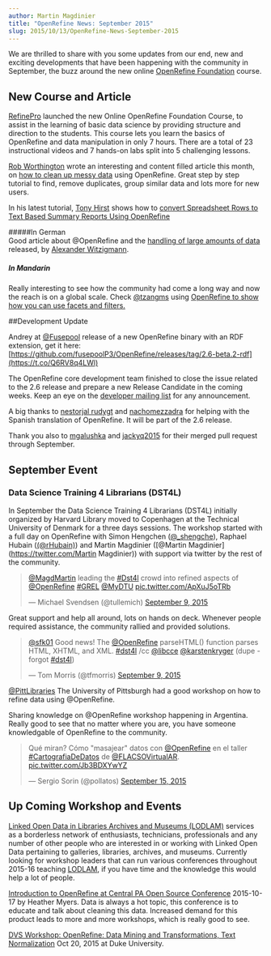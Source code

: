 ```yaml
---
author: Martin Magdinier
title: "OpenRefine News: September 2015"
slug: 2015/10/13/OpenRefine-News-September-2015
---
```


We are thrilled to share with you some updates from our end, new and exciting developments that have been happening with the community in September, the buzz around the new online [OpenRefine Foundation](http://bigdatauniversity.com/bdu-wp/bdu-course/introduction-to-openrefine/) course.

## New Course and Article

[RefinePro](http://bigdatauniversity.com/bdu-wp/bdu-course/introduction-to-openrefine/) launched the new Online OpenRefine Foundation Course, to assist in the learning of basic data science by providing structure and direction to the students. This course lets you learn the basics of OpenRefine and data manipulation in only 7 hours. There are a total of 23 instructional videos and 7 hands-on labs split into 5 challenging lessons.

[Rob Worthington](http://blog.kwantu.net/author/rob-worthington) wrote an interesting and content filled article this month, on [how to clean up messy data](http://blog.kwantu.net/how-to-clean-up-messy-data-using-open-refine?utm_campaign=KM&utm_content=20726810&utm_medium=social&utm_source=twitter) using OpenRefine. Great step by step tutorial to find, remove duplicates, group similar data and lots more for new users.

In his latest tutorial, [Tony Hirst](http://blog.ouseful.info/author/psychemedia/) shows how to [convert Spreadsheet Rows to Text Based Summary Reports Using OpenRefine](http://blog.ouseful.info/2015/09/04/converting-spreadsheet-rows-to-text-based-summary-reports-using-openrefine/)

#####In German  
Good article about @OpenRefine and the [handling of large amounts of data](http://www.tanner.de/blog/datenanalyse-und-optimierung-mit-openrefine-3/) released, by [Alexander Witzigmann](http://www.tanner.de/blog/author/alexanderwitzigmann/).

##### In Mandarin
Really interesting to see how the community had come a long way and now the reach is on a global scale.  Check [@tzangms](https://twitter.com/tzangms) using [OpenRefine to show how you can use facets and filters.](http://blog.infographics.tw/2015/09/openrefine-introduction/)

##Development Update

Andrey at [@Fusepool](https://twitter.com/Fusepool)  release of a new OpenRefine binary with an RDF extension, get it here: [https://github.com/fusepoolP3/OpenRefine/releases/tag/2.6-beta.2-rdf](https://t.co/Q6RV8q4LWl)

The OpenRefine core development team finished to close the issue related to the 2.6 release and prepare a new Release Candidate in the coming weeks. Keep an eye on the [developer mailing list](https://groups.google.com/forum/?fromgroups#!forum/openrefine-dev) for any announcement. 

A big thanks to [nestorjal rudygt](https://github.com/nestorjal)  and [nachomezzadra](https://github.com/nachomezzadra) for helping with the Spanish translation of OpenRefine. It will be part of the 2.6 release. 

Thank you also to [mgalushka](https://github.com/mgalushka) and  [jackyq2015](https://github.com/OpenRefine/OpenRefine/issues?q=is%3Apr+is%3Aopen+author%3Ajackyq2015) for their merged pull request through September.

## September Event

### Data Science Training 4 Librarians (DST4L)

In September the Data Science Training 4 Librarians (DST4L) initially organized by Harvard Library moved to Copenhagen at the Technical University of Denmark for a three days sessions. The workshop started with a full day on OpenRefine with Simon Hengchen ([@_shengche](https://twitter.com/_shengche)), Raphael Hubain ([(@rHubain)](https://twitter.com/rhubain)) and Martin Magdinier ([@Martin Magdinier](https://twitter.com/Martin Magdinier)) with support via twitter by the rest of the community.      

<blockquote class="twitter-tweet" lang="en"><p lang="en" dir="ltr"><a href="https://twitter.com/MagdMartin">@MagdMartin</a> leading the <a href="https://twitter.com/hashtag/Dst4l?src=hash">#Dst4l</a> crowd into refined aspects of <a href="https://twitter.com/OpenRefine">@OpenRefine</a> <a href="https://twitter.com/hashtag/GREL?src=hash">#GREL</a> <a href="https://twitter.com/MyDTU">@MyDTU</a> <a href="http://t.co/ApXuJ5oTRb">pic.twitter.com/ApXuJ5oTRb</a></p>&mdash; Michael Svendsen (@tullemich) <a href="https://twitter.com/tullemich/status/641564358976380928">September 9, 2015</a></blockquote>
<script async src="//platform.twitter.com/widgets.js" charset="utf-8"></script>

Great support and help all around, lots on hands on deck. Whenever people required assistance, the community rallied and provided solutions.

<blockquote class="twitter-tweet" lang="en"><p lang="en" dir="ltr"><a href="https://twitter.com/sfk01">@sfk01</a> Good news! The <a href="https://twitter.com/OpenRefine">@OpenRefine</a> parseHTML() function parses HTML, XHTML, and XML. <a href="https://twitter.com/hashtag/dst4l?src=hash">#dst4l</a> /cc <a href="https://twitter.com/libcce">@libcce</a> <a href="https://twitter.com/karstenkryger">@karstenkryger</a> (dupe - forgot <a href="https://twitter.com/hashtag/dst4l?src=hash">#dst4l</a>)</p>&mdash; Tom Morris (@tfmorris) <a href="https://twitter.com/tfmorris/status/641659157473574912">September 9, 2015</a></blockquote>
<script async src="//platform.twitter.com/widgets.js" charset="utf-8"></script>

[@PittLibraries](https://twitter.com/PittLibraries) The University of Pittsburgh had a good workshop on how to refine data using @OpenRefine.

Sharing knowledge on @OpenRefine workshop happening in Argentina. Really good to see that no matter where you are, you have someone knowledgable of OpenRefine to the community.     

<blockquote class="twitter-tweet" lang="en"><p lang="es" dir="ltr">Qué miran? Cómo &quot;masajear&quot; datos con <a href="https://twitter.com/OpenRefine">@OpenRefine</a> en el taller <a href="https://twitter.com/hashtag/CartografiaDeDatos?src=hash">#CartografiaDeDatos</a> de <a href="https://twitter.com/FLACSOVirtualAR">@FLACSOVirtualAR</a>. <a href="http://t.co/Jb3BDXYwYZ">pic.twitter.com/Jb3BDXYwYZ</a></p>&mdash; Sergio Sorin (@pollatos) <a href="https://twitter.com/pollatos/status/643886036955828224">September 15, 2015</a></blockquote>
<script async src="//platform.twitter.com/widgets.js" charset="utf-8"></script>

## Up Coming Workshop and Events

[Linked Open Data in Libraries Archives and Museums (LODLAM)](http://lodlam.net/) services as a borderless network of enthusiasts, technicians, professionals and any number of other people who are interested in or working with Linked Open Data pertaining to galleries, libraries, archives, and museums. Currently looking for workshop leaders that can run various conferences throughout 2015-16 teaching [LODLAM](https://docs.google.com/forms/d/1Az8ylu76m-bcSDhgYVf-31s2-OLOkHmvSx5k_I9a-no/viewform), if you have time and the knowledge this would help a lot of people.  

[Introduction to OpenRefine at Central PA Open Source Conference](http://cposc.org/sessions/introduction-to-openrefine/) 2015-10-17 by Heather Myers. Data is always a hot topic, this conference is to educate and talk about cleaning this data. Increased demand for this product leads to more and more workshops, which is really good to see. 

[DVS Workshop: OpenRefine: Data Mining and Transformations, Text Normalization](http://calendar.duke.edu/events/show?fq=id%3ACAL-8a0870ef-4f40a47f-014f-43b8961b-00006e91demobedework%40mysite.edu)  Oct 20, 2015 at Duke University.
